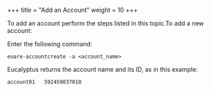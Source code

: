 +++
title = "Add an Account"
weight = 10
+++

To add an account perform the steps listed in this topic.To add a new account: 

Enter the following command: 

    euare-accountcreate -a <account_name>

Eucalyptus returns the account name and its ID, as in this example: 

    account01 	592459037010

